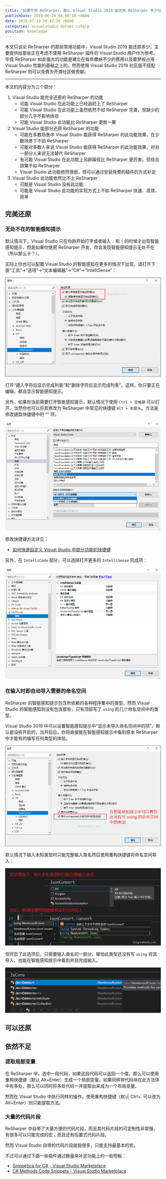 ```yaml
---
title: "如果不用 ReSharper，那么 Visual Studio 2019 能还原 ReSharper 多少功能呢？"
publishDate: 2019-06-24 08:00:38 +0800
date: 2019-07-10 20:42:36 +0800
categories: visualstudio dotnet csharp
position: knowledge
---
```


本文只谈论 ReSharper 的那些常用功能中，Visual Studio 2019 能还原多少，主要提供给那些正在考虑不使用 ReSharper 插件的 Visual Studio 用户作为参考。毕竟 ReSharper 如此强大的功能是建立在每年缴纳不少的费用以及噩梦般占用 Visual Studio 性能的基础之上的。然而使用 Visual Studio 2019 社区版不搭配 ReSharper 则可以免费为开源社区做贡献。

---

<div id="toc"></div>

本文的内容分为三个部分：

1. Visual Studio 能完全还原的 ReSharper 的功能
    - 可能 Visual Studio 在此功能上已经追赶上了 ReSharper
    - 可能 Visual Studio 在此功能上虽然依然不如 ReSharper 完善，但缺少的部分几乎不影响体验
    - 可能 Visual Studio 此功能比 ReSharper 更胜一筹
1. Visual Studio 能部分还原 ReSharper 的功能
    - 可能在多数场景中 Visual Studio 能获得 ReSharper 的此功能效果，在少数场景下不如 ReSharper
    - 可能对多数人来说 Visual Studio 能获得 ReSharper 的此功能效果，对另一部分人来说无法替代 ReSharper
    - 有可能 Visual Studio 在此功能上另辟蹊径比 ReSharper 更厉害，但综合效果不如 ReSharper
    - Visual Studio 此功能依然很弱，但可以通过安装免费的插件的方式补足
1. Visual Studio 此功能依然比不上 ReSharper
    - 可能是 Visual Studio 没有此功能
    - 可能是 Visual Studio 此功能的实现方式上不如 ReSharper 快速、高效、简单

## 完美还原

### 无处不在的智能感知提示

默认情况下，Visual Studio 只在你刚开始打字或者输入 `.` 和 `(` 的时候才出现智能感知提示，但是如果你使用 ReSharper 开发，你会发现智能感知提示无处不在（所以那么卡？）。

实际上你也可以配置 Visual Studio 的智能感知在更多的情况下出现，请打开下面“工具”->“选项”->“文本编辑器”->“C#”->“IntelliSense”：

![打开更多的智能感知提示时机](/static/posts/2019-06-24-07-56-52.png)

打开“键入字符后显示完成列表”和“删除字符后显示完成列表”。这样，你只要正在编辑，都会显示智能感知提示。

另外，如果你当前需要打开智能感知提示，默认情况下使用 `Ctrl + 空格键` 可以打开。当然你也可以将其修改为 ReSharper 中常见的快捷键 `Alt + 右箭头`。方法是修改键盘快捷键中的 “” 项。

![完成列表](/static/posts/2019-07-10-20-07-38.png)

修改快捷键方法详见：

- [如何快速自定义 Visual Studio 中部分功能的快捷键](/post/customizing-keyboard-shortcuts-in-visual-studio.html)

另外，在 `IntelliCode` 部分，可以选择打开更多的 `IntelliSense` 完成项：

![IntelliCode](/static/posts/2019-07-10-19-14-53.png)

### 在输入时即自动导入需要的命名空间

ReSharper 的智能感知提示包含所依赖的各种程序集中的类型，然而 Visual Studio 的智能感知则没有包含那些，只有顶部写了 `using` 的几个命名空间中的类型。

Visual Studio 2019 中可以设置智能感知提示中“显示未导入命名空间中的项”。默认是没有开启的，当开启后，你将直接能在智能感知提示中看到原本 ReSharper 中才能有的编写任何类型的体验。

![智能感知中包含尚未导入的类型](/static/posts/2019-06-23-14-16-33.png)

默认情况下输入未知类型时只能完整输入类名然后使用重构快捷键将命名空间导入：

![只能通过重构导入命名空间](/static/posts/2019-06-23-14-21-06.png)

但开启了此选项后，只需要输入类名的一部分，哪怕此类型还没有写 `using` 将其导入，也能在智能感知提示中看到并且完成输入。

![可以导入命名空间的智能感知提示](/static/posts/2019-06-23-14-22-28.png)

## 可以还原


## 依然不足

### 提取局部变量

在 ReSharper 中，选中一段代码，如果这段代码可以返回一个值，那么可以使用重构快捷键（默认 Alt+Enter）生成一个局部变量。如果同样带代码块在此方法体中有多处，那么可以同时将多处代码一并提取出来成为一个布局变量。

然而在 Visual Studio 中执行同样的操作，使用重构快捷键（默认 Ctrl+. 可以改为 Alt+Enter）则只能提取方法。

### 大量的代码片段

ReSharper 中自带了大量方便的代码片段，而且其代码片段的可定制性非常强，有很多可以只能完成的宏；而且还有后置式代码片段。

然而 Visual Studio 自带的代码片段就弱很多，只能支持最基本的宏。

不过可以通过下面一些插件通过数量来补足功能上的一些短板：

- [Snippetica for C# - Visual Studio Marketplace](https://marketplace.visualstudio.com/items?itemName=josefpihrt-vscode.snippetica-csharp)
- [C# Methods Code Snippets - Visual Studio Marketplace](https://marketplace.visualstudio.com/items?itemName=jsakamoto.CMethodsCodeSnippets)
